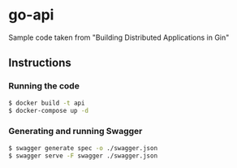 # go-api
Sample code taken from "Building Distributed Applications in Gin"

## Instructions

### Running the code
```bash
$ docker build -t api
$ docker-compose up -d
```

### Generating and running Swagger
```bash
$ swagger generate spec -o ./swagger.json
$ swagger serve -F swagger ./swagger.json
```